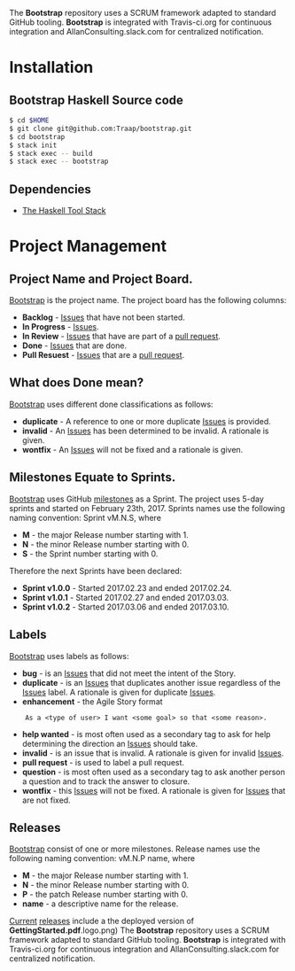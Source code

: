 The **Bootstrap** repository uses a SCRUM framework adapted to standard GitHub
tooling.  **Bootstrap** is integrated with Travis-ci.org for continuous
integration and AllanConsulting.slack.com for centralized notification.

# Installation
## Bootstrap Haskell Source code 
```bash
$ cd $HOME
$ git clone git@github.com:Traap/bootstrap.git
$ cd bootstrap
$ stack init
$ stack exec -- build
$ stack exec -- bootstrap 
```

## Dependencies 
* [The Haskell Tool Stack](https://docs.haskellstack.org/en/stable/README/#the-haskell-tool-stack)

# Project Management
## Project Name and Project Board.
[Bootstrap](https://github.com/Traap/bootstrap/projects/1) is the project
name.  The project board has the following columns:
* **Backlog** - [Issues](https://github.com/Traap/bootstrap/issues)
  that have not been started.
* **In Progress** - [Issues](https://github.com/Traap/bootstrap/issues).
* **In Review** - [Issues](https://github.com/Traap/bootstrap/issues) that
  have are part of a [pull request](https://github.com/Traap/bootstrap/pulls).
* **Done** - [Issues](https://github.com/Traap/bootstrap/issues) that are done.
* **Pull Resuest** - [Issues](https://github.com/Traap/bootstrap/issues) that
  are a [pull request](https://github.com/Traap/bootstrap/pulls).

## What does Done mean?
[Bootstrap](https://github.com/Traap/bootstrap/projects/1) uses different
done classifications as follows:
* **duplicate** - A reference to one or more duplicate
  [Issues](https://github.com/Traap/bootstrap/issues) is provided.
* **invalid** - An [Issues](https://github.com/Traap/bootstrap/issues) has
  been determined to be invalid.  A rationale is given.
* **wontfix** - An [Issues](https://github.com/Traap/bootstrap/issues) will
  not be fixed and a rationale is given.

## Milestones Equate to Sprints.
[Bootstrap](https://github.com/Traap/bootstrap/projects/1) uses GitHub
[milestones](https://github.com/Traap/bootstrap/milestones) as a Sprint.  The
project uses 5-day sprints and started on February 23th, 2017.  Sprints names use
the following naming convention: Sprint vM.N.S, where
* **M** - the major Release number starting with 1.
* **N** - the minor Release number starting with 0.
* **S** - the Sprint number starting with 0.

Therefore the next Sprints have been declared:
* **Sprint v1.0.0** - Started 2017.02.23 and ended 2017.02.24.
* **Sprint v1.0.1** - Started 2017.02.27 and ended 2017.03.03.
* **Sprint v1.0.2** - Started 2017.03.06 and ended 2017.03.10.

## Labels
[Bootstrap](https://github.com/Traap/bootstrap/projects/1) uses labels as
follows:
* **bug** - is an [Issues](https://github.com/Traap/bootstrap/issues) that did
  not meet the intent of the Story.
* **duplicate** - is an [Issues](https://github.com/Traap/bootstrap/issues)
  that duplicates another issue regardless of the
  [Issues](https://github.com/Traap/bootstrap/issues) label.  A rationale is
  given for duplicate [Issues](https://github.com/Traap/bootstrap/issues).
* **enhancement** - the Agile Story format
```
    As a <type of user> I want <some goal> so that <some reason>.
```
* **help wanted** - is most often used as a secondary tag to ask for help
  determining the direction an
  [Issues](https://github.com/Traap/bootstrap/issues) should take.
* **invalid** - is an issue that is invalid.  A rationale is given for invalid
  [Issues](https://github.com/Traap/bootstrap/issues).
* **pull request** - is used to label a pull request.
* **question** - is most often used as a secondary tag to ask another person
  a question and to track the answer to closure.
* **wontfix** - this [Issues](https://github.com/Traap/bootstrap/issues) will
  not be fixed.  A rationale is given
  for [Issues](https://github.com/Traap/bootstrap/issues) that are not fixed.

## Releases
[Bootstrap](https://github.com/Traap/bootstrap/projects/1) consist of one or
more milestones.  Release names use the following naming convention: vM.N.P
name, where
* **M** - the major Release number starting with 1.
* **N** - the minor Release number starting with 0.
* **P** - the patch Release number starting with 0.
* **name** - a descriptive name for the release.

[Current](https://github.com/Traap/bootstrap/releases/latest)
[releases](https://github.com/Traap/bootstrap/releases) include a the deployed
version of **GettingStarted.pdf**.logo.png)
The **Bootstrap** repository uses a SCRUM framework adapted to standard GitHub
tooling.  **Bootstrap** is integrated with Travis-ci.org for continuous
integration and AllanConsulting.slack.com for centralized notification.
